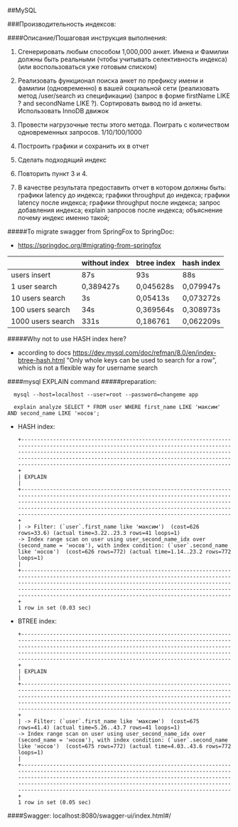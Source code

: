 ##MySQL

###Производительность индексов:

####Описание/Пошаговая инструкция выполнения:
1. Сгенерировать любым способом 1,000,000 анкет. Имена и Фамилии должны быть реальными (чтобы учитывать селективность индекса) (или воспользоваться уже готовым списком)
   
2. Реализовать функционал поиска анкет по префиксу имени и фамилии (одновременно) в вашей социальной сети (реализовать метод /user/search из спецификации) (запрос в форме firstName LIKE ? and secondName LIKE ?). Сортировать вывод по id анкеты. Использовать InnoDB движок
   
3. Провести нагрузочные тесты этого метода. Поиграть с количеством одновременных запросов. 1/10/100/1000
   
4. Построить графики и сохранить их в отчет
   
5. Сделать подходящий индекс
   
6. Повторить пункт 3 и 4.
   
7. В качестве результата предоставить отчет в котором должны быть:
   графики latency до индекса;
   графики throughput до индекса;
   графики latency после индекса;
   графики throughput после индекса;
   запрос добавления индекса;
   explain запросов после индекса;
   объяснение почему индекс именно такой;

#####To migrate swagger from SpringFox to SpringDoc:
- https://springdoc.org/#migrating-from-springfox

|                   | without index | btree index | hash index |
|-------------------|---------------|-------------|------------|
| users insert      | 87s           | 93s         | 88s        |
| 1 user search     | 0,389427s     | 0,045628s   | 0,079947s  |
| 10 users search   | 3s            | 0,05413s    | 0,073272s  |
| 100 users search  | 34s           | 0,369564s   | 0,308973s  |
| 1000 users search | 331s          | 0,186761    | 0,062209s  |

#####Why not to use HASH index here?
- according to docs https://dev.mysql.com/doc/refman/8.0/en/index-btree-hash.html "Only whole keys can be used to search for a row", which is not a flexible way for username search

####mysql EXPLAIN command
#####preparation:

      mysql --host=localhost --user=root --password=changeme app

      explain analyze SELECT * FROM user WHERE first_name LIKE 'максим' AND second_name LIKE 'носов';
- HASH index:


      +----------------------------------------------------------------------------------------------------------------------------------------------------------------------------------------------------------------------------------------------------------------------------------------------------------------------------------------------+
      | EXPLAIN                                                                                                                                                                                                                                                                                                                                      |
      +----------------------------------------------------------------------------------------------------------------------------------------------------------------------------------------------------------------------------------------------------------------------------------------------------------------------------------------------+
      | -> Filter: (`user`.first_name like 'максим')  (cost=626 rows=33.6) (actual time=3.22..23.3 rows=41 loops=1)
      -> Index range scan on user using user_second_name_idx over (second_name = 'носов'), with index condition: (`user`.second_name like 'носов')  (cost=626 rows=772) (actual time=1.14..23.2 rows=772 loops=1)
      |
      +----------------------------------------------------------------------------------------------------------------------------------------------------------------------------------------------------------------------------------------------------------------------------------------------------------------------------------------------+
      1 row in set (0.03 sec)
- BTREE index:


      +----------------------------------------------------------------------------------------------------------------------------------------------------------------------------------------------------------------------------------------------------------------------------------------------------------------------------------------------+
      | EXPLAIN                                                                                                                                                                                                                                                                                                                                      |
      +----------------------------------------------------------------------------------------------------------------------------------------------------------------------------------------------------------------------------------------------------------------------------------------------------------------------------------------------+
      | -> Filter: (`user`.first_name like 'максим')  (cost=675 rows=41.4) (actual time=5.26..43.7 rows=41 loops=1)
      -> Index range scan on user using user_second_name_idx over (second_name = 'носов'), with index condition: (`user`.second_name like 'носов')  (cost=675 rows=772) (actual time=4.03..43.6 rows=772 loops=1)
      |
      +----------------------------------------------------------------------------------------------------------------------------------------------------------------------------------------------------------------------------------------------------------------------------------------------------------------------------------------------+
      1 row in set (0.05 sec)

####Swagger:
localhost:8080/swagger-ui/index.html#/
